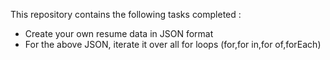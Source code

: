 This repository contains the following tasks completed :
  - Create your own resume data in JSON format 
  - For the above JSON, iterate it over all for loops (for,for in,for of,forEach)